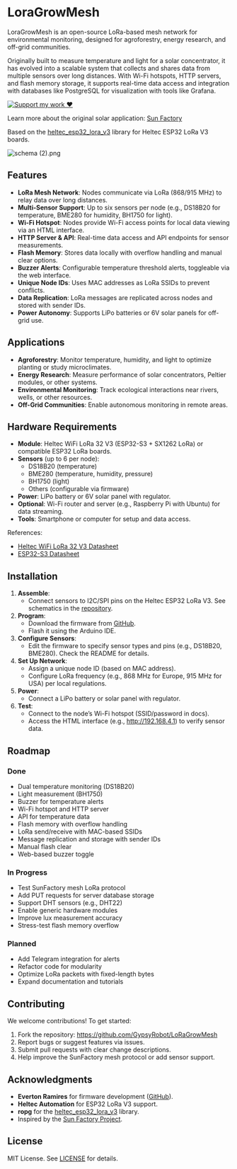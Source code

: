 # LoraGrowMesh

LoraGrowMesh is an open-source LoRa-based mesh network for environmental monitoring, designed for agroforestry, energy research, and off-grid communities. 

Originally built to measure temperature and light for a solar concentrator, it has evolved into a scalable system that collects and shares data from multiple sensors over long distances. With Wi-Fi hotspots, HTTP servers, and flash memory storage, it supports real-time data access and integration with databases like PostgreSQL for visualization with tools like Grafana.

[![Support my work ❤️](https://img.shields.io/badge/Support%20my%20work%20❤️-orange?style=for-the-badge&logo=patreon&logoColor=white)](https://www.patreon.com/c/orobocigano)

Learn more about the original solar application: [Sun Factory](https://hub.antenna.ch/sunfactoryproject)

Based on the [heltec_esp32_lora_v3](https://github.com/ropg/heltec_esp32_lora_v3) library for Heltec ESP32 LoRa V3 boards.

![schema (2).png](.attachments.125166/schema%20%282%29.png)

## Features

- **LoRa Mesh Network**: Nodes communicate via LoRa (868/915 MHz) to relay data over long distances.
- **Multi-Sensor Support**: Up to six sensors per node (e.g., DS18B20 for temperature, BME280 for humidity, BH1750 for light).
- **Wi-Fi Hotspot**: Nodes provide Wi-Fi access points for local data viewing via an HTML interface.
- **HTTP Server & API**: Real-time data access and API endpoints for sensor measurements.
- **Flash Memory**: Stores data locally with overflow handling and manual clear options.
- **Buzzer Alerts**: Configurable temperature threshold alerts, toggleable via the web interface.
- **Unique Node IDs**: Uses MAC addresses as LoRa SSIDs to prevent conflicts.
- **Data Replication**: LoRa messages are replicated across nodes and stored with sender IDs.
- **Power Autonomy**: Supports LiPo batteries or 6V solar panels for off-grid use.

## Applications

- **Agroforestry**: Monitor temperature, humidity, and light to optimize planting or study microclimates.
- **Energy Research**: Measure performance of solar concentrators, Peltier modules, or other systems.
- **Environmental Monitoring**: Track ecological interactions near rivers, wells, or other resources.
- **Off-Grid Communities**: Enable autonomous monitoring in remote areas.

## Hardware Requirements

- **Module**: Heltec WiFi LoRa 32 V3 (ESP32-S3 + SX1262 LoRa) or compatible ESP32 LoRa boards.
- **Sensors** (up to 6 per node): 
  - DS18B20 (temperature)
  - BME280 (temperature, humidity, pressure)
  - BH1750 (light)
  - Others (configurable via firmware)
- **Power**: LiPo battery or 6V solar panel with regulator.
- **Optional**: Wi-Fi router and server (e.g., Raspberry Pi with Ubuntu) for data streaming.
- **Tools**: Smartphone or computer for setup and data access.

References:

- [Heltec WiFi LoRa 32 V3 Datasheet](https://resource.heltec.cn/download/WiFi_LoRa_32_V3/HTIT-WB32LA_V3.2.pdf)
- [ESP32-S3 Datasheet](https://www.espressif.com/sites/default/files/documentation/esp32-s3_datasheet_en.pdf)

## Installation

1. **Assemble**:
   - Connect sensors to I2C/SPI pins on the Heltec ESP32 LoRa V3. See schematics in the [repository](https://github.com/GypsyRobot/solarinjector).
2. **Program**:
   - Download the firmware from [GitHub](https://github.com/GypsyRobot/solarinjector).
   - Flash it using the Arduino IDE.
3. **Configure Sensors**:
   - Edit the firmware to specify sensor types and pins (e.g., DS18B20, BME280). Check the README for details.
4. **Set Up Network**:
   - Assign a unique node ID (based on MAC address).
   - Configure LoRa frequency (e.g., 868 MHz for Europe, 915 MHz for USA) per local regulations.
5. **Power**:
   - Connect a LiPo battery or solar panel with regulator.
6. **Test**:
   - Connect to the node’s Wi-Fi hotspot (SSID/password in docs).
   - Access the HTML interface (e.g., http://192.168.4.1) to verify sensor data.

## Roadmap

### Done

- Dual temperature monitoring (DS18B20)
- Light measurement (BH1750)
- Buzzer for temperature alerts
- Wi-Fi hotspot and HTTP server
- API for temperature data
- Flash memory with overflow handling
- LoRa send/receive with MAC-based SSIDs
- Message replication and storage with sender IDs
- Manual flash clear
- Web-based buzzer toggle

### In Progress

- Test SunFactory mesh LoRa protocol
- Add PUT requests for server database storage
- Support DHT sensors (e.g., DHT22)
- Enable generic hardware modules
- Improve lux measurement accuracy
- Stress-test flash memory overflow

### Planned

- Add Telegram integration for alerts
- Refactor code for modularity
- Optimize LoRa packets with fixed-length bytes
- Expand documentation and tutorials

## Contributing

We welcome contributions! To get started:

1. Fork the repository: <https://github.com/GypsyRobot/LoRaGrowMesh>
2. Report bugs or suggest features via issues.
3. Submit pull requests with clear change descriptions.
4. Help improve the SunFactory mesh protocol or add sensor support.

## Acknowledgments

- **Everton Ramires** for firmware development ([GitHub](https://github.com/GypsyRobot/solarinjector)).
- **Heltec Automation** for ESP32 LoRa V3 support.
- **ropg** for the [heltec_esp32_lora_v3](https://github.com/ropg/heltec_esp32_lora_v3) library.
- Inspired by the [Sun Factory Project](https://hub.antenna.ch/sunfactoryproject).

## License

MIT License. See [LICENSE](LICENSE) for details.

